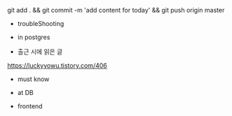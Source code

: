 

git add . && git commit -m 'add content for today' && git push origin master

- troubleShooting


- in postgres


- 출근 시에 읽은 글 

https://luckyyowu.tistory.com/406

- must know 




- at DB 


- frontend


